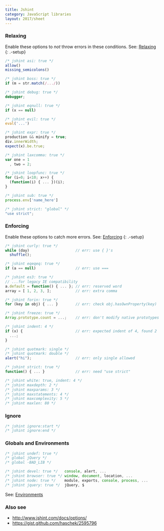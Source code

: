 ```yaml
---
title: Jshint
category: JavaScript libraries
layout: 2017/sheet
---
```


### Relaxing

Enable these options to *not* throw errors in these conditions.
See: [Relaxing](http://www.jshint.com/docs/options/#relaxing-options)
{: .-setup}

```js
/* jshint asi: true */
allow()
missing_semicolons()
```

```js
/* jshint boss: true */
if (m = str.match(/.../))
```

```js
/* jshint debug: true */
debugger;
```

```js
/* jshint eqnull: true */
if (x == null)
```

```js
/* jshint evil: true */
eval('...')
```

```js
/* jshint expr: true */
production && minify = true;
div.innerWidth;
expect(x).be.true;
```

```js
/* jshint laxcomma: true */
var one = 1
  , two = 2;
```

```js
/* jshint loopfunc: true */
for (i=0; i<10; x++) {
  (function(i) { ... })(i);
}
```

```js
/* jshint sub: true */
process.env['name_here']
```

```js
/* jshint strict: "global" */
"use strict";
```

### Enforcing

Enable these options to catch more errors.
See: [Enforcing](http://www.jshint.com/docs/options/#enforcing-options)
{: .-setup}

```js
/* jshint curly: true */
while (day)                     // err: use { }'s
  shuffle();
```

```js
/* jshint eqeqeq: true */
if (a == null)                  // err: use ===
```

```js
/* jshint es3: true */
// ...for legacy IE compatibility
a.default = function() { ... }; // err: reserved word
array = [ 1, 2, 3, ];           // err: extra comma
```

```js
/* jshint forin: true */
for (key in obj) { ... }        // err: check obj.hasOwnProperty(key)
```

```js
/* jshint freeze: true */
Array.prototype.count = ...;    // err: don't modify native prototypes
```

```js
/* jshint indent: 4 */
if (x) {                        // err: expected indent of 4, found 2
  ...;
}
```

```js
/* jshint quotmark: single */
/* jshint quotmark: double */
alert("hi");                    // err: only single allowed
```

```js
/* jshint strict: true */
function() { ... }              // err: need "use strict"
```

```js
/* jshint white: true, indent: 4 */
/* jshint maxdepth: 2 */
/* jshint maxparams: 3 */
/* jshint maxstatements: 4 */
/* jshint maxcomplexity: 5 */
/* jshint maxlen: 80 */
```

### Ignore

```js
/* jshint ignore:start */
/* jshint ignore:end */
```

### Globals and Environments

```js
/* jshint undef: true */
/* global jQuery */
/* global -BAD_LIB */
```

```js
/* jshint devel: true */   console, alert, ...
/* jshint browser: true */ window, document, location, ...
/* jshint node: true */    module, exports, console, process, ...
/* jshint jquery: true */  jQuery, $
```

See: [Environments](http://www.jshint.com/docs/options/#environments)

### Also see

* <http://www.jshint.com/docs/options/>
* <https://gist.github.com/haschek/2595796>
